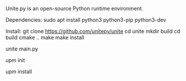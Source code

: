 Unite.py is an open-source Python runtime environment.


Dependencies: sudo apt install python3 python3-pip python3-dev

Install: 
git clone https://github.com/unitepy/unite
cd unite
mkdir build
cd build
cmake ..
make
make install

unite main.py

upm init

upm install <package>

